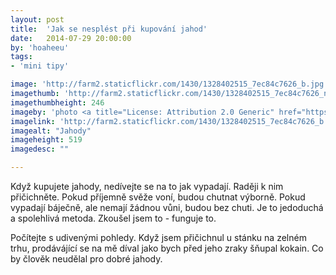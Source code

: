 ```yaml
---
layout: post
title:  'Jak se nesplést při kupování jahod'
date:   2014-07-29 20:00:00
by: 'hoaheeu'
tags:
- 'mini tipy'

image: 'http://farm2.staticflickr.com/1430/1328402515_7ec84c7626_b.jpg'
imagethumb: 'http://farm2.staticflickr.com/1430/1328402515_7ec84c7626_n.jpg'
imagethumbheight: 246
imageby: 'photo <a title="License: Attribution 2.0 Generic" href="https://creativecommons.org/licenses/by/2.0/">(<em>cc</em>)</a> <a href="http://www.flickr.com/photos/clairity/1328402515">Sharon Mollerus</a>'
imagelink: 'http://farm2.staticflickr.com/1430/1328402515_7ec84c7626_b.jpg'
imagealt: "Jahody"
imageheight: 519
imagedesc: ""

---
```

Když kupujete jahody, nedívejte se na to jak vypadají. Raději k nim přičichněte. Pokud příjemně svěže voní, budou chutnat výborně. Pokud vypadají báječně, ale nemají žádnou vůni, budou bez chuti. Je to jedoduchá a spolehlivá metoda. Zkoušel jsem to - funguje to.

Počítejte s udivenými pohledy. Když jsem přičichnul u stánku na zelném trhu, prodávájící se na mě díval jako bych před jeho zraky šňupal kokain. Co by člověk neudělal pro dobré jahody.

